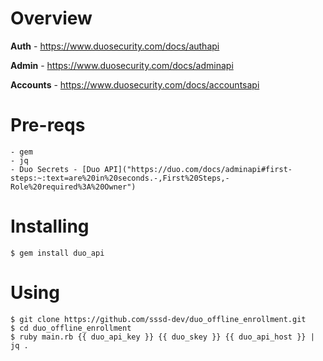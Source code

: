 # Overview

**Auth** - https://www.duosecurity.com/docs/authapi

**Admin** - https://www.duosecurity.com/docs/adminapi

**Accounts** - https://www.duosecurity.com/docs/accountsapi

# Pre-reqs

```
- gem
- jq
- Duo Secrets - [Duo API]("https://duo.com/docs/adminapi#first-steps:~:text=are%20in%20seconds.-,First%20Steps,-Role%20required%3A%20Owner")
```

# Installing

```
$ gem install duo_api
```

# Using

```
$ git clone https://github.com/sssd-dev/duo_offline_enrollment.git
$ cd duo_offline_enrollment
$ ruby main.rb {{ duo_api_key }} {{ duo_skey }} {{ duo_api_host }} | jq .
```

